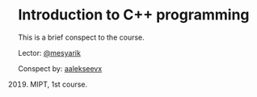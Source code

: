 # Introduction to C++ programming

This is a brief conspect to the course.

Lector: [@mesyarik](https://github.com/mesyarik/)

Conspect by: [aalekseevx](https://github.com/aalekseevx/)


2019. MIPT, 1st course. 
